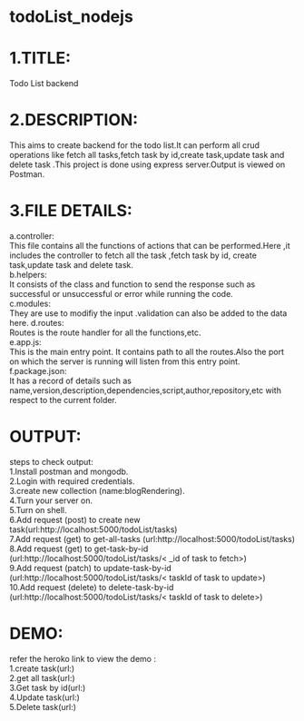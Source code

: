 # todoList_nodejs

# 1.TITLE:

Todo List backend

# 2.DESCRIPTION:

This aims to create backend for the todo list.It can perform all crud operations like fetch all tasks,fetch task by id,create task,update task and delete task .This project is done using express server.Output is viewed on Postman.

# 3.FILE DETAILS:

a.controller:\
 This file contains all the functions of actions that can be performed.Here ,it includes the controller to fetch all the task ,fetch task by id, create task,update task and delete task.\
 b.helpers:\
 It consists of the class and function to send the response such as successful or unsuccessful or error while running the code.\
 c.modules:\
They are use to modifiy the input .validation can also be added to the data here.
d.routes:\
 Routes is the route handler for all the functions,etc. \
 e.app.js:\
 This is the main entry point. It contains path to all the routes.Also the port on which the server is running will listen from this entry point.\
 f.package.json:\
 It has a record of details such as name,version,description,dependencies,script,author,repository,etc with respect to the current folder.

# OUTPUT:

steps to check output:\
1.Install postman and mongodb.\
2.Login with required credentials.\
3.create new collection (name:blogRendering).\
4.Turn your server on.\
5.Turn on shell.\
6.Add request (post) to create new task(url:http://localhost:5000/todoList/tasks)\
7.Add request (get) to get-all-tasks (url:http://localhost:5000/todoList/tasks)\
8.Add request (get) to get-task-by-id (url:http://localhost:5000/todoList/tasks/< \_id of task to fetch>) \
9.Add request (patch) to update-task-by-id (url:http://localhost:5000/todoList/tasks/< taskId of task to update>)\
10.Add request (delete) to delete-task-by-id (url:http://localhost:5000/todoList/tasks/< taskId of task to delete>)

# DEMO:

refer the heroko link to view the demo :\
1.create task(url:)\
2.get all task(url:)\
3.Get task by id(url:)\
4.Update task(url:)\
5.Delete task(url:)
